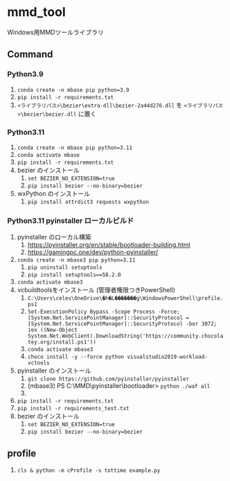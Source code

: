 # mmd_tool
Windows用MMDツールライブラリ

## Command

### Python3.9

 1. `conda create -n mbase pip python=3.9`
 2. `pip install -r requirements.txt`
 3. `<ライブラリパス>\bezier\extra-dll\bezier-2a44d276.dll` を `<ライブラリパス>\bezier\bezier.dll` に置く


### Python3.11

 1. `conda create -n mbase pip python=3.11`
 1. `conda activate mbase`
 1. `pip install -r requirements.txt`
 1. bezier のインストール
     1. `set BEZIER_NO_EXTENSION=true`
     1. `pip install bezier --no-binary=bezier`
 1. wxPython のインストール
     1. `pip install attrdict3 requests wxpython`


### Python3.11 pyinstaller ローカルビルド

 1. pyinstaller のローカル構築
    1. https://pyinstaller.org/en/stable/bootloader-building.html
    1. https://gamingpc.one/dev/python-pyinstaller/
 1. `conda create -n mbase3 pip python=3.11`
    1. `pip uninstall setuptools`
    1. `pip install setuptools==58.2.0`
 1. `conda activate mbase3`
 1. vcbuildtoolsをインストール (管理者権限つきPowerShell)
    1. `C:\Users\celes\OneDrive\�h�L�������g\WindowsPowerShell\profile.ps1`
    1. `Set-ExecutionPolicy Bypass -Scope Process -Force; [System.Net.ServicePointManager]::SecurityProtocol = [System.Net.ServicePointManager]::SecurityProtocol -bor 3072; iex ((New-Object System.Net.WebClient).DownloadString('https://community.chocolatey.org/install.ps1'))`
    1. `conda activate mbase3`
    1. `choco install -y --force python visualstudio2019-workload-vctools`
 1. pyinstaller のインストール
    1. `git clone https://github.com/pyinstaller/pyinstaller`
    1. (mbase3) PS C:\MMD\pyinstaller\bootloader> `python ./waf all`
    1.
 1. `pip install -r requirements.txt`
 1. `pip install -r requirements_test.txt`
 1. bezier のインストール
     1. `set BEZIER_NO_EXTENSION=true`
     1. `pip install bezier --no-binary=bezier`

## profile

 1. `cls & python -m cProfile -s tottime example.py`



